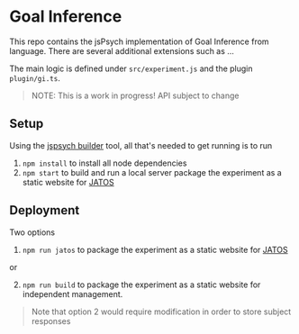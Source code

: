 # Goal Inference

This repo contains the jsPsych implementation of Goal Inference from language.
There are several additional extensions such as ...

The main logic is defined under `src/experiment.js` and the plugin `plugin/gi.ts`.

>NOTE: This is a work in progress! API subject to change

## Setup

Using the [jspsych builder](https://github.com/bjoluc/jspsych-builder) tool, all that's needed to get running is to run

1. `npm install` to install all node dependencies
2. `npm start` to build and run a local server package the experiment as a static website for [JATOS](https://www.jatos.org/)

<!-- TODO: add wget script to download stimuli into `assets` -->

## Deployment

Two options

1. `npm run jatos` to package the experiment as a static website for [JATOS](https://www.jatos.org/)

or 

2. `npm run build` to package the experiment as a static website for independent management. 

> Note that option 2 would require modification in order to store subject responses